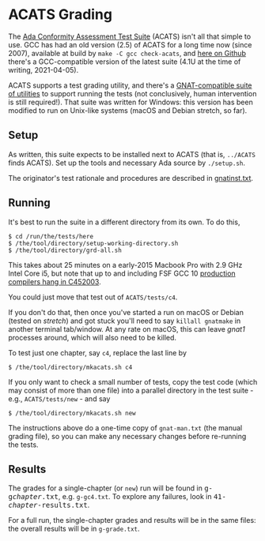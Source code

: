 # ACATS Grading #

The [Ada Conformity Assessment Test Suite](http://www.ada-auth.org/acats.html) (ACATS) isn't all that simple to use. GCC has had an old version (2.5) of ACATS for a long time now (since 2007), available at build by `make -C gcc check-acats`, and [here on Github](https://github.com/simonjwright/ACATS) there's a GCC-compatible version of the latest suite (4.1U at the time of writing, 2021-04-05).

ACATS supports a test grading utility, and there's a [GNAT-compatible suite of utilities](http://www.ada-auth.org/submit-tools.html) to support running the tests (not conclusively, human intervention is still required!). That suite was written for Windows: this version has been modified to run on Unix-like systems (macOS and Debian stretch, so far).

## Setup ##

As written, this suite expects to be installed next to ACATS (that is, `../ACATS` finds ACATS). Set up the tools and necessary Ada source by `./setup.sh`.

The originator's test rationale and procedures are described in [gnatinst.txt](gnatinst.txt).

## Running ##

It's best to run the suite in a different directory from its own. To do this,
```shell
$ cd /run/the/tests/here
$ /the/tool/directory/setup-working-directory.sh
$ /the/tool/directory/grd-all.sh
```

This takes about 25 minutes on a early-2015 Macbook Pro with 2.9 GHz Intel Core i5, but note that up to and including FSF GCC 10 [production compilers hang in C452003](https://gcc.gnu.org/bugzilla/show_bug.cgi?id=88610).

You could just move that test out of `ACATS/tests/c4`.

If you don't do that, then once you've started a run on macOS or Debian (tested on _stretch_) and got stuck you'll need to say `killall gnatmake` in another terminal tab/window. At any rate on macOS, this can leave _gnat1_ processes around, which will also need to be killed.

To test just one chapter, say `c4`, replace the last line by
```shell
$ /the/tool/directory/mkacats.sh c4
```

If you only want to check a small number of tests, copy the test code (which may consist of more than one file) into a parallel directory in the test suite - e.g., `ACATS/tests/new` - and say
```shell
$ /the/tool/directory/mkacats.sh new
```

The instructions above do a one-time copy of `gnat-man.txt` (the manual grading file), so you can make any necessary changes before re-running the tests.

## Results ##

The grades for a single-chapter (or `new`) run will be found in <tt>g-g<i>chapter</i>.txt</tt>, e.g. `g-gc4.txt`. To explore any failures, look in <tt>41-<i>chapter</i>-results.txt</tt>.

For a full run, the single-chapter grades and results will be in the same files: the overall results will be in `g-grade.txt`.
